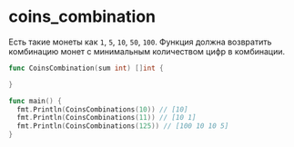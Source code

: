 # coins_combination

Есть такие монеты как `1`, `5`, `10`, `50`, `100`. Функция должна возвратить комбинацию монет с минимальным количеством цифр в комбинации.

```go
func CoinsCombination(sum int) []int {

}
```

```go
func main() {
  fmt.Println(CoinsCombinations(10)) // [10]
  fmt.Println(CoinsCombinations(11)) // [10 1]
  fmt.Println(CoinsCombinations(125)) // [100 10 10 5]
}
```
